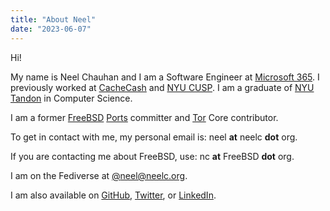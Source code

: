 ```yaml
---
title: "About Neel"
date: "2023-06-07"
---
```


Hi!

My name is Neel Chauhan and I am a Software Engineer at
[Microsoft 365](https://www.microsoft.com/en-us/).
I previously worked at [CacheCash](https://ssl.engineering.nyu.edu/projects#cachecash)
and [NYU CUSP](https://cusp.nyu.edu/). I am a graduate of
[NYU Tandon](https://engineering.nyu.edu/) in Computer Science.

I am a former [FreeBSD](https://www.freebsd.org/)
[Ports](https://www.freebsd.org/ports/) committer
and [Tor](https://www.torproject.org/) Core contributor.

To get in contact with me, my personal email is: neel **at** neelc **dot** org.

If you are contacting me about FreeBSD, use: nc **at** FreeBSD **dot** org.

I am on the Fediverse at [@neel@neelc.org](https://mastodon.neelc.org/@neel).

I am also available on [GitHub](https://github.com/neelchauhan/),
[Twitter](https://twitter.com/_neelc/),
or [LinkedIn](https://linkedin.com/in/neelc-tor).
